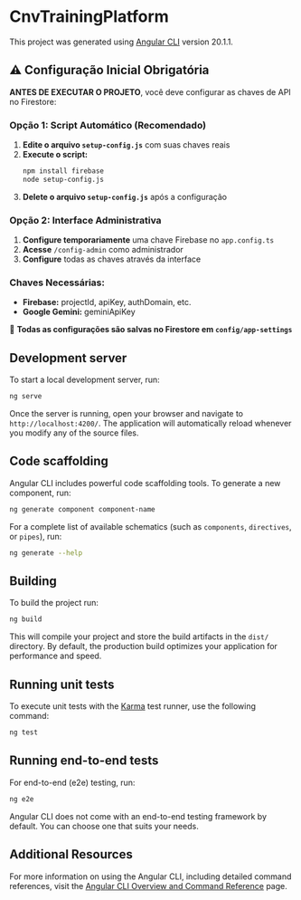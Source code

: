 # CnvTrainingPlatform

This project was generated using [Angular CLI](https://github.com/angular/angular-cli) version 20.1.1.

## ⚠️ Configuração Inicial Obrigatória

**ANTES DE EXECUTAR O PROJETO**, você deve configurar as chaves de API no Firestore:

### Opção 1: Script Automático (Recomendado)
1. **Edite o arquivo `setup-config.js`** com suas chaves reais
2. **Execute o script:**
   ```bash
   npm install firebase
   node setup-config.js
   ```
3. **Delete o arquivo `setup-config.js`** após a configuração

### Opção 2: Interface Administrativa
1. **Configure temporariamente** uma chave Firebase no `app.config.ts`
2. **Acesse** `/config-admin` como administrador
3. **Configure** todas as chaves através da interface

### Chaves Necessárias:
- **Firebase:** projectId, apiKey, authDomain, etc.
- **Google Gemini:** geminiApiKey

📖 **Todas as configurações são salvas no Firestore em `config/app-settings`**

## Development server

To start a local development server, run:

```bash
ng serve
```

Once the server is running, open your browser and navigate to `http://localhost:4200/`. The application will automatically reload whenever you modify any of the source files.

## Code scaffolding

Angular CLI includes powerful code scaffolding tools. To generate a new component, run:

```bash
ng generate component component-name
```

For a complete list of available schematics (such as `components`, `directives`, or `pipes`), run:

```bash
ng generate --help
```

## Building

To build the project run:

```bash
ng build
```

This will compile your project and store the build artifacts in the `dist/` directory. By default, the production build optimizes your application for performance and speed.

## Running unit tests

To execute unit tests with the [Karma](https://karma-runner.github.io) test runner, use the following command:

```bash
ng test
```

## Running end-to-end tests

For end-to-end (e2e) testing, run:

```bash
ng e2e
```

Angular CLI does not come with an end-to-end testing framework by default. You can choose one that suits your needs.

## Additional Resources

For more information on using the Angular CLI, including detailed command references, visit the [Angular CLI Overview and Command Reference](https://angular.dev/tools/cli) page.
